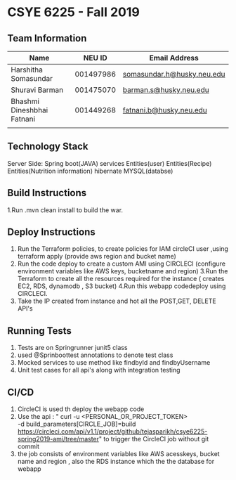 # CSYE 6225 - Fall 2019

## Team Information

| Name | NEU ID | Email Address |
| --- | --- | --- |
| Harshitha Somasundar |001497986 | somasundar.h@husky.neu.edu |
| Shuravi Barman | 001475070 | barman.s@husky.neu.edu |
| Bhashmi Dineshbhai Fatnani |  001449268 |  fatnani.b@husky.neu.edu|
| | | |

## Technology Stack
Server Side:
Spring boot(JAVA)
services
Entities(user)
Entities(Recipe)
Entities(Nutrition information)
hibernate
MYSQL(databse)

## Build Instructions
1.Run .mvn clean install to build the war.


## Deploy Instructions
1. Run the Terraform policies, to create policies for IAM circleCI user ,using terraform apply (provide aws region and bucket name)
2. Run the code deploy to create a custom AMI using CIRCLECI (configure environment variables like AWS keys, bucketname and region)
3.Run the Terraform to create all the resources required for the instance ( creates EC2, RDS, dynamodb , S3 bucket)
4.Run this webapp codedeploy using CIRCLECI.
5. Take the IP created from instance and hot all the POST,GET, DELETE API's


## Running Tests
1. Tests are on Springrunner junit5 class
2. used @Sprinboottest annotations to denote test class 
3. Mocked services to use method like findbyId and findbyUsername
4. Unit test cases for all api's along with integration testing

## CI/CD
1. CircleCI is used th deploy the webapp code
2. Use the api : " curl -u <PERSONAL_OR_PROJECT_TOKEN> \
                      -d build_parameters[CIRCLE_JOB]=build \
                      https://circleci.com/api/v1.1/project/github/tejasparikh/csye6225-spring2019-ami/tree/master"  to trigger the CircleCI job without git commit             
3. the job consists of environment variables like AWS acesskeys, bucket name and region , also the RDS instance which the the database for webapp






